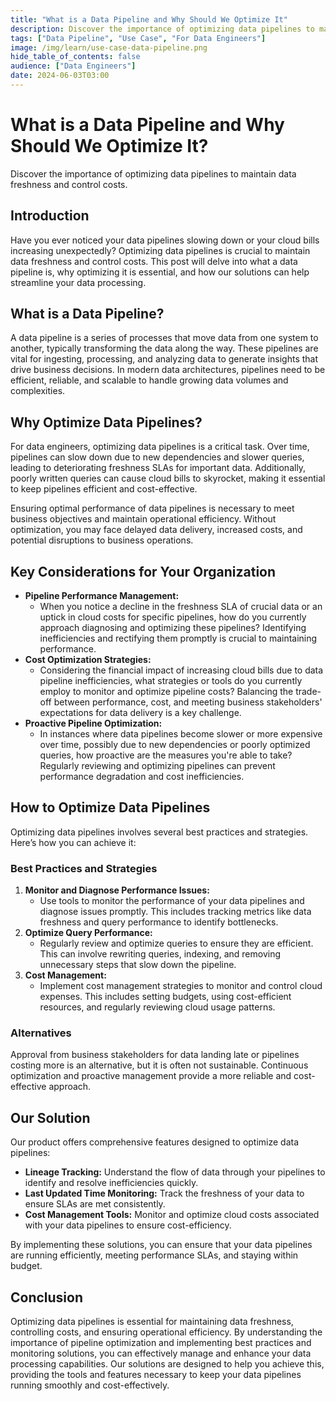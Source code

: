 ```yaml
---
title: "What is a Data Pipeline and Why Should We Optimize It"
description: Discover the importance of optimizing data pipelines to maintain data freshness and control costs.
tags: ["Data Pipeline", "Use Case", "For Data Engineers"]
image: /img/learn/use-case-data-pipeline.png
hide_table_of_contents: false
audience: ["Data Engineers"]
date: 2024-06-03T03:00
---
```


# What is a Data Pipeline and Why Should We Optimize It?

Discover the importance of optimizing data pipelines to maintain data freshness and control costs.

<!--truncate-->

## Introduction

Have you ever noticed your data pipelines slowing down or your cloud bills increasing unexpectedly? Optimizing data pipelines is crucial to maintain data freshness and control costs. This post will delve into what a data pipeline is, why optimizing it is essential, and how our solutions can help streamline your data processing.

## What is a Data Pipeline?

A data pipeline is a series of processes that move data from one system to another, typically transforming the data along the way. These pipelines are vital for ingesting, processing, and analyzing data to generate insights that drive business decisions. In modern data architectures, pipelines need to be efficient, reliable, and scalable to handle growing data volumes and complexities.

## Why Optimize Data Pipelines?

For data engineers, optimizing data pipelines is a critical task. Over time, pipelines can slow down due to new dependencies and slower queries, leading to deteriorating freshness SLAs for important data. Additionally, poorly written queries can cause cloud bills to skyrocket, making it essential to keep pipelines efficient and cost-effective.

Ensuring optimal performance of data pipelines is necessary to meet business objectives and maintain operational efficiency. Without optimization, you may face delayed data delivery, increased costs, and potential disruptions to business operations.

## Key Considerations for Your Organization

- **Pipeline Performance Management:**
  - When you notice a decline in the freshness SLA of crucial data or an uptick in cloud costs for specific pipelines, how do you currently approach diagnosing and optimizing these pipelines? Identifying inefficiencies and rectifying them promptly is crucial to maintaining performance.
- **Cost Optimization Strategies:**
  - Considering the financial impact of increasing cloud bills due to data pipeline inefficiencies, what strategies or tools do you currently employ to monitor and optimize pipeline costs? Balancing the trade-off between performance, cost, and meeting business stakeholders' expectations for data delivery is a key challenge.
- **Proactive Pipeline Optimization:**
  - In instances where data pipelines become slower or more expensive over time, possibly due to new dependencies or poorly optimized queries, how proactive are the measures you're able to take? Regularly reviewing and optimizing pipelines can prevent performance degradation and cost inefficiencies.

## How to Optimize Data Pipelines

Optimizing data pipelines involves several best practices and strategies. Here’s how you can achieve it:

### Best Practices and Strategies

1. **Monitor and Diagnose Performance Issues:**
   - Use tools to monitor the performance of your data pipelines and diagnose issues promptly. This includes tracking metrics like data freshness and query performance to identify bottlenecks.
2. **Optimize Query Performance:**
   - Regularly review and optimize queries to ensure they are efficient. This can involve rewriting queries, indexing, and removing unnecessary steps that slow down the pipeline.
3. **Cost Management:**
   - Implement cost management strategies to monitor and control cloud expenses. This includes setting budgets, using cost-efficient resources, and regularly reviewing cloud usage patterns.

### Alternatives

Approval from business stakeholders for data landing late or pipelines costing more is an alternative, but it is often not sustainable. Continuous optimization and proactive management provide a more reliable and cost-effective approach.

## Our Solution

Our product offers comprehensive features designed to optimize data pipelines:

- **Lineage Tracking:** Understand the flow of data through your pipelines to identify and resolve inefficiencies quickly.
- **Last Updated Time Monitoring:** Track the freshness of your data to ensure SLAs are met consistently.
- **Cost Management Tools:** Monitor and optimize cloud costs associated with your data pipelines to ensure cost-efficiency.

By implementing these solutions, you can ensure that your data pipelines are running efficiently, meeting performance SLAs, and staying within budget.

## Conclusion

Optimizing data pipelines is essential for maintaining data freshness, controlling costs, and ensuring operational efficiency. By understanding the importance of pipeline optimization and implementing best practices and monitoring solutions, you can effectively manage and enhance your data processing capabilities. Our solutions are designed to help you achieve this, providing the tools and features necessary to keep your data pipelines running smoothly and cost-effectively.
